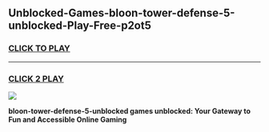 
## Unblocked-Games-bloon-tower-defense-5-unblocked-Play-Free-p2ot5
<h3>
<a href="https://premium76.site?title=bloon-tower-defense-5-unblocked&ref=10A">CLICK TO PLAY</a></h3>
<hr>

<h3>
<a href="https://premium76.site?title=bloon-tower-defense-5-unblocked&ref=10A">CLICK 2 PLAY</a>
  
</h3>

<a href="https://premium76.site?title=bloon-tower-defense-5-unblocked&ref=10A"><img src="https://clearcache.store/games.png"></a>


**bloon-tower-defense-5-unblocked games unblocked: Your Gateway to Fun and Accessible Online Gaming**
